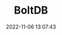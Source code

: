 ---
title: BoltDB
date: 2022-11-06 13:07:43
summary: BoltDB
tags:
categories:
img: https://cdn.jsdelivr.net/gh/GoldArowana/static_source@main/images/cover/co208-m.jpg
tinyImg: https://cdn.jsdelivr.net/gh/GoldArowana/static_source@main/images/tiny/cover/co208.jpg
---